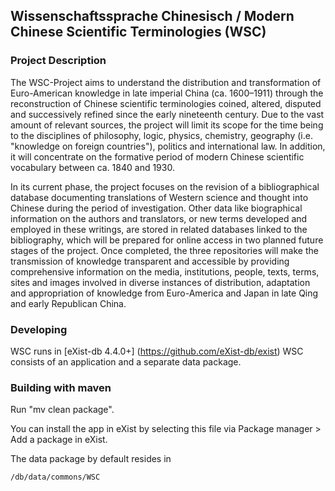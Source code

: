 ## Wissenschaftssprache Chinesisch / Modern Chinese Scientific Terminologies (WSC)
### Project Description
The WSC-Project  aims to understand the distribution and transformation of Euro-American knowledge
in late imperial China (ca. 1600–1911) through the reconstruction of Chinese scientific terminologies coined, altered, disputed and successively refined since the early nineteenth century. Due to the vast amount of relevant sources, the project will limit its scope for the time being to the disciplines of philosophy, logic, physics,
chemistry, geography (i.e. "knowledge on foreign countries"), politics and international law. In addition, it will concentrate on the formative period of modern Chinese scientific vocabulary between ca. 1840 and 1930.

In its current phase, the project focuses on the revision of a bibliographical database documenting translations of Western science and thought into Chinese during the period of investigation. Other data like biographical information on the authors and translators, or new terms developed and employed in these writings, are stored in
related databases linked to the bibliography, which will be prepared for online access in two planned future stages of the project. Once completed, the three repositories will make the transmission of knowledge transparent and accessible by providing comprehensive information on the media, institutions, people, texts, terms, sites and images
involved in diverse instances of distribution, adaptation and appropriation of knowledge from Euro-America and Japan in late Qing and early Republican China.

### Developing
WSC runs in [eXist-db 4.4.0+] (https://github.com/eXist-db/exist)
WSC consists of an application and a separate data package. 

### Building with maven
Run "mv clean package".

You can install the app in eXist by selecting this file via Package manager > Add a package in eXist.

The data package by default resides in 
````
/db/data/commons/WSC
````
